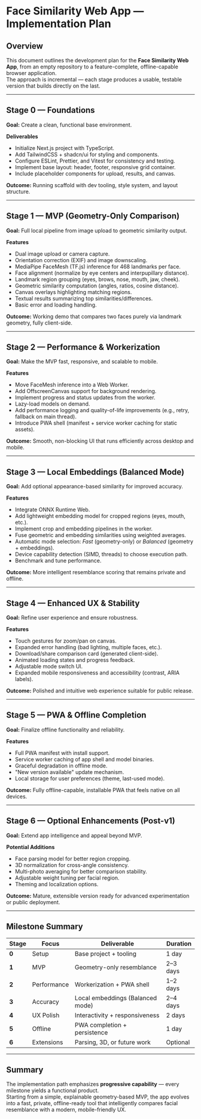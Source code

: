# Face Similarity Web App — Implementation Plan

## Overview
This document outlines the development plan for the **Face Similarity Web App**, from an empty repository to a feature-complete, offline-capable browser application.  
The approach is incremental — each stage produces a usable, testable version that builds directly on the last.

---

## Stage 0 — Foundations
**Goal:** Create a clean, functional base environment.

**Deliverables**
- Initialize Next.js project with TypeScript.
- Add TailwindCSS + shadcn/ui for styling and components.
- Configure ESLint, Prettier, and Vitest for consistency and testing.
- Implement base layout: header, footer, responsive grid container.
- Include placeholder components for upload, results, and canvas.

**Outcome:** Running scaffold with dev tooling, style system, and layout structure.

---

## Stage 1 — MVP (Geometry-Only Comparison)
**Goal:** Full local pipeline from image upload to geometric similarity output.

**Features**
- Dual image upload or camera capture.
- Orientation correction (EXIF) and image downscaling.
- MediaPipe FaceMesh (TF.js) inference for 468 landmarks per face.
- Face alignment (normalize by eye centers and interpupillary distance).
- Landmark region grouping (eyes, brows, nose, mouth, jaw, cheek).
- Geometric similarity computation (angles, ratios, cosine distance).
- Canvas overlays highlighting matching regions.
- Textual results summarizing top similarities/differences.
- Basic error and loading handling.

**Outcome:** Working demo that compares two faces purely via landmark geometry, fully client-side.

---

## Stage 2 — Performance & Workerization
**Goal:** Make the MVP fast, responsive, and scalable to mobile.

**Features**
- Move FaceMesh inference into a Web Worker.
- Add OffscreenCanvas support for background rendering.
- Implement progress and status updates from the worker.
- Lazy-load models on demand.
- Add performance logging and quality-of-life improvements (e.g., retry, fallback on main thread).
- Introduce PWA shell (manifest + service worker caching for static assets).

**Outcome:** Smooth, non-blocking UI that runs efficiently across desktop and mobile.

---

## Stage 3 — Local Embeddings (Balanced Mode)
**Goal:** Add optional appearance-based similarity for improved accuracy.

**Features**
- Integrate ONNX Runtime Web.
- Add lightweight embedding model for cropped regions (eyes, mouth, etc.).
- Implement crop and embedding pipelines in the worker.
- Fuse geometric and embedding similarities using weighted averages.
- Automatic mode selection: *Fast* (geometry-only) or *Balanced* (geometry + embeddings).
- Device capability detection (SIMD, threads) to choose execution path.
- Benchmark and tune performance.

**Outcome:** More intelligent resemblance scoring that remains private and offline.

---

## Stage 4 — Enhanced UX & Stability
**Goal:** Refine user experience and ensure robustness.

**Features**
- Touch gestures for zoom/pan on canvas.
- Expanded error handling (bad lighting, multiple faces, etc.).
- Download/share comparison card (generated client-side).
- Animated loading states and progress feedback.
- Adjustable mode switch UI.
- Expanded mobile responsiveness and accessibility (contrast, ARIA labels).

**Outcome:** Polished and intuitive web experience suitable for public release.

---

## Stage 5 — PWA & Offline Completion
**Goal:** Finalize offline functionality and reliability.

**Features**
- Full PWA manifest with install support.
- Service worker caching of app shell and model binaries.
- Graceful degradation in offline mode.
- "New version available" update mechanism.
- Local storage for user preferences (theme, last-used mode).

**Outcome:** Fully offline-capable, installable PWA that feels native on all devices.

---

## Stage 6 — Optional Enhancements (Post-v1)
**Goal:** Extend app intelligence and appeal beyond MVP.

**Potential Additions**
- Face parsing model for better region cropping.
- 3D normalization for cross-angle consistency.
- Multi-photo averaging for better comparison stability.
- Adjustable weight tuning per facial region.
- Theming and localization options.

**Outcome:** Mature, extensible version ready for advanced experimentation or public deployment.

---

## Milestone Summary

| Stage | Focus | Deliverable | Duration |
|--------|--------|-------------|-----------|
| **0** | Setup | Base project + tooling | 1 day |
| **1** | MVP | Geometry-only resemblance | 2–3 days |
| **2** | Performance | Workerization + PWA shell | 1–2 days |
| **3** | Accuracy | Local embeddings (Balanced mode) | 2–4 days |
| **4** | UX Polish | Interactivity + responsiveness | 2 days |
| **5** | Offline | PWA completion + persistence | 1 day |
| **6** | Extensions | Parsing, 3D, or future work | Optional |

---

## Summary
The implementation path emphasizes **progressive capability** — every milestone yields a functional product.  
Starting from a simple, explainable geometry-based MVP, the app evolves into a fast, private, offline-ready tool that intelligently compares facial resemblance with a modern, mobile-friendly UX.
